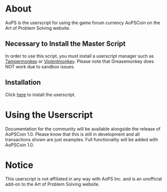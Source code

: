 # About #
AoPS is the userscript for using the game forum currency AoPSCoin on the Art of Problem Solving website.
## Necessary to Install the Master Script ##
In order to use this script, you must install a userscript manager such as [Tampermonkey](https://tampermonkey.net/) or [Violentmonkey](https://violentmonkey.github.io/). Please note that Greasemonkey does NOT work due to sandbox issues.
## Installation ##
Click [here](https://raw.githubusercontent.com/casithepython/AoPSCoin/master/script.user.js) to install the userscript.
# Using the Userscript #
Documentation for the community will be available alongside the release of AoPSCoin 1.0. Please know that this is still in development and all transactions shown are just examples. Full functionality will be added with AoPSCoin 1.0.
# Notice #
This userscript is not affiliated in any way with AoPS Inc. and is an unofficial add-on to the Art of Problem Solving website.
